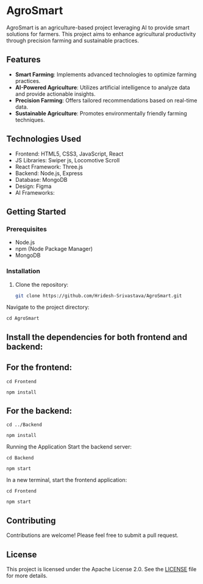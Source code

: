 # AgroSmart

AgroSmart is an agriculture-based project leveraging AI to provide smart solutions for farmers. This project aims to enhance agricultural productivity through precision farming and sustainable practices.

## Features

- **Smart Farming**: Implements advanced technologies to optimize farming practices.
- **AI-Powered Agriculture**: Utilizes artificial intelligence to analyze data and provide actionable insights.
- **Precision Farming**: Offers tailored recommendations based on real-time data.
- **Sustainable Agriculture**: Promotes environmentally friendly farming techniques.

## Technologies Used

- Frontend: HTML5, CSS3, JavaScript, React
- JS Libraries: Swiper js, Locomotive Scroll
- React Framework: Three.js
- Backend: Node.js, Express
- Database: MongoDB
- Design: Figma
- AI Frameworks: 

## Getting Started

### Prerequisites

- Node.js
- npm (Node Package Manager)
- MongoDB

### Installation

1. Clone the repository:
   ```bash
   git clone https://github.com/Hridesh-Srivastava/AgroSmart.git
Navigate to the project directory:
```
cd AgroSmart
```
## Install the dependencies for both frontend and backend:

## For the frontend:
```
cd Frontend

npm install
```
## For the backend:
```
cd ../Backend

npm install

```
Running the Application
Start the backend server:
```
cd Backend

npm start
```
In a new terminal, start the frontend application:
```
cd Frontend

npm start
```
## Contributing
Contributions are welcome! Please feel free to submit a pull request.

## License
This project is licensed under the Apache License 2.0. See the [LICENSE](LICENSE) file for more details.
